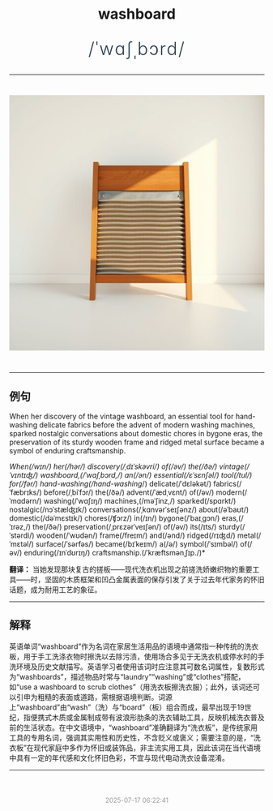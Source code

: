 <div align="center">

# washboard

<div style="margin: 30px 0;">
<h1 style="font-size: 2.5em; font-weight: 300; letter-spacing: 2px; margin: 0; color: #2c3e50;">
/ˈwɑʃˌbɔrd/
</h1>
</div>

</div>

---

<div align="center" style="margin: 40px 0;">

![washboard](images/washboard.png)

</div>

---

## 例句

When her discovery of the vintage washboard, an essential tool for hand-washing delicate fabrics before the advent of modern washing machines, sparked nostalgic conversations about domestic chores in bygone eras, the preservation of its sturdy wooden frame and ridged metal surface became a symbol of enduring craftsmanship.

*When(/wɪn/) her(/hər/) discovery(/ˌdɪˈskəvri/) of(/əv/) the(/ðə/) vintage(/ˈvɪntɪʤ/) washboard,(/ˈwɑʃˌbɔrd,/) an(/ən/) essential(/ɛˈsɛnʃəl/) tool(/tul/) for(/fər/) hand-washing(/hand-washing*/) delicate(/ˈdɛləkət/) fabrics(/ˈfæbrɪks/) before(/ˌbiˈfɔr/) the(/ðə/) advent(/ˈædˌvɛnt/) of(/əv/) modern(/ˈmɑdərn/) washing(/ˈwɑʃɪŋ/) machines,(/məˈʃinz,/) sparked(/spɑrkt/) nostalgic(/nɔˈstælʤɪk/) conversations(/ˌkɑnvərˈseɪʃənz/) about(/əˈbaʊt/) domestic(/dəˈmɛstɪk/) chores(/ʧɔrz/) in(/ɪn/) bygone(/ˈbaɪˌgɔn/) eras,(/ˈɪrəz,/) the(/ðə/) preservation(/ˌprɛzərˈveɪʃən/) of(/əv/) its(/ɪts/) sturdy(/ˈstərdi/) wooden(/ˈwʊdən/) frame(/freɪm/) and(/ənd/) ridged(/rɪʤd/) metal(/ˈmɛtəl/) surface(/ˈsərfəs/) became(/bɪˈkeɪm/) a(/ə/) symbol(/ˈsɪmbəl/) of(/əv/) enduring(/ɪnˈdʊrɪŋ/) craftsmanship.(/ˈkræftsmənˌʃɪp./)*

**翻译：** 当她发现那块复古的搓板——现代洗衣机出现之前搓洗娇嫩织物的重要工具——时，坚固的木质框架和凹凸金属表面的保存引发了关于过去年代家务的怀旧话题，成为耐用工艺的象征。

---

## 解释

英语单词“washboard”作为名词在家居生活用品的语境中通常指一种传统的洗衣板，用于手工洗涤衣物时擦洗以去除污渍，使用场合多见于无洗衣机或停水时的手洗环境及历史文献描写。英语学习者使用该词时应注意其可数名词属性，复数形式为“washboards”，描述物品时常与“laundry”“washing”或“clothes”搭配，如“use a washboard to scrub clothes”（用洗衣板擦洗衣服）；此外，该词还可以引申为粗糙的表面或道路，需根据语境判断。词源上“washboard”由“wash”（洗）与“board”（板）组合而成，最早出现于19世纪，指便携式木质或金属制成带有波浪形肋条的洗衣辅助工具，反映机械洗衣普及前的生活状态。在中文语境中，“washboard”准确翻译为“洗衣板”，是传统家用工具的专用名词，强调其实用性和历史性，不含贬义或褒义；需要注意的是，“洗衣板”在现代家庭中多作为怀旧或装饰品，非主流实用工具，因此该词在当代语境中具有一定的年代感和文化怀旧色彩，不宜与现代电动洗衣设备混淆。


---

<div align="center" style="margin-top: 50px;">
<small style="color: #999; font-size: 0.9em;">2025-07-17 06:22:41</small>
</div>
